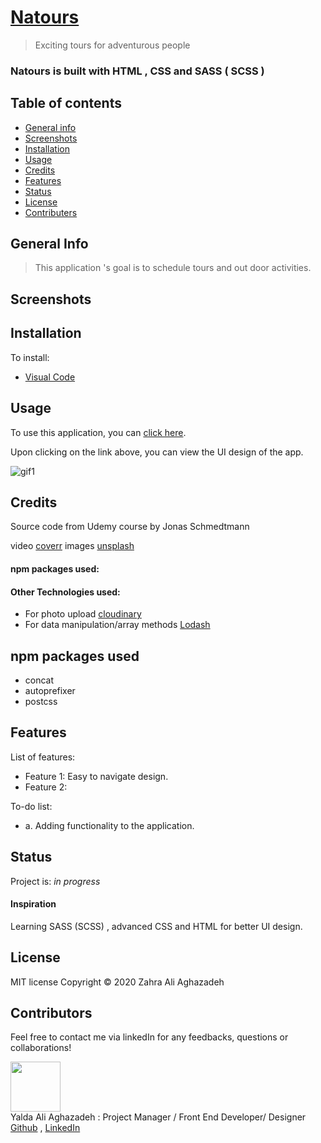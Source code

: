 # [Natours](https://zahraaliaghazadeh.github.io/Natours/index.html)
>Exciting tours for adventurous people



###  Natours is built with HTML , CSS and SASS ( SCSS )

## Table of contents
* [General info](#general-info) 
* [Screenshots](#screenshots) 
* [Installation](#installation) 
* [Usage](#usage)
* [Credits](#credits)
* [Features](#features) 
* [Status](#status) 
* [License](#license) 
* [Contributers](#contributers)


## General Info

> This application 's goal is to schedule tours and out door activities.


## Screenshots






## Installation
To install:
* [Visual Code](https://code.visualstudio.com/docs/setup/setup-overview)




## Usage 

To use this application, you can [click here](https://zahraaliaghazadeh.github.io/Natours/index.html).

Upon clicking on the link above, you can view the UI design of the app.

![gif1](./public/assets/images/gif1.gif)




## Credits

Source code from Udemy course by Jonas Schmedtmann

video  [coverr](https://www.coverr.co)
images  [unsplash](https://www.unsplash.com)

#### npm packages used:


#### Other Technologies used:
* For photo upload [cloudinary](https://cloudinary.com/)
* For data manipulation/array methods [Lodash](https://lodash.com/)

## npm packages used
* concat
* autoprefixer
* postcss

## Features
List of features:
* Feature 1: Easy to navigate design.
* Feature 2: 




To-do list:
* a. Adding functionality to the application.






## Status
Project is:  _in progress_

#### Inspiration
Learning SASS (SCSS) , advanced CSS and HTML for better UI design.


## License

MIT license 
Copyright © 2020 Zahra Ali Aghazadeh 



## Contributors

Feel free to contact me via linkedIn for any feedbacks, questions or collaborations! 


<img src="./src/assets/images/Yalda1.png" width="80px"> <br>
Yalda Ali Aghazadeh : Project Manager / Front End Developer/ Designer
[Github](https://github.com/zahraaliaghazadeh) ,
[LinkedIn](https://www.linkedin.com/in/zahraaliaghazadeh/)


























